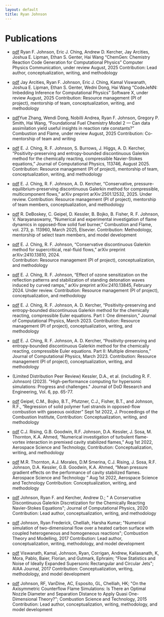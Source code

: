 ```yaml
---
layout: default
title: Ryan Johnson
---
```


# Publications

- [pdf](pdfs/chemgen.pdf) Ryan F. Johnson, Eric J. Ching, Andrew D. Kercher, Jay Arcities, Joshua E. Lipman, Ethan S. Genter, Hai Wang “ChemGen: Chemistry Reaction Code Generation for Computational Physics” Computer Physics Communication, under review August, 2025
Contribution: Lead author, conceptualization, writing, and methodology

- [pdf](pdfs/chemgen.pdf) Jay Arcities, Ryan F. Johnson, Eric J. Ching, Kamal Viswanath, Joshua E. Lipman, Ethan S. Genter, Wedni Dong, Hai Wang “CodeJeNN: Imbedding Inference for Computational Physics” Software X, under review August, 2025
Contribution: Resource management (PI of project), mentorship of team, conceptualization, writing, and methodology

- [pdf](pdfs/dong_ffcm2.pdf)Yue Zhang, Wendi Dong, Nobilli Andrea, Ryan F. Johnson, Gregory P. Smith, Hai Wang,  “Foundational Fuel Chemistry Model 2 — Can data assimilation yield useful insights in reaction rate constants?” Combustion and Flame, under review August, 2025
Contribution: Co-mentorship of team and writing

- [pdf](pdfs/ching_JCP_viscous.pdf) E. J. Ching, R. F. Johnson, S. Burrows, J. Higgs, A. D. Kercher, “Positivity-preserving and entropy-bounded discontinuous Galerkin method for the chemically reacting, compressible Navier-Stokes equations,” Journal of Computational Physics, 113746, August 2025.  
Contribution: Resource management (PI of project), mentorship of team, conceptualization, writing, and methodology

- [pdf](pdfs/ching_JCP_pep.pdf) E. J. Ching, R. F. Johnson, A. D. Kercher, “Conservative, pressure-equilibrium-preserving discontinuous Galerkin method for compressible, multicomponent flows,” arXiv preprint arXiv:2501.12532, 2025.  Under review.
Contribution: Resource management (PI of project), mentorship of team members, conceptualization, and  methodology

- [pdf](pdfs/debo_oppdiff.pdf) R. DeBoskey, C. Geipel, D. Kessler, B. Bojko, B. Fisher, R. F. Johnson, V. Narayanaswamy, “Numerical and experimental investigation of flame dynamics in opposed-flow solid fuel burner,” Combustion and Flame, vol. 273, p. 113960, March 2025, Elsevier.
Contribution: Methodology, mentorship of select team members, and model development

- [pdf](pdfs/ching_INJF_super.pdf) E. J. Ching, R. F. Johnson, “Conservative discontinuous Galerkin method for supercritical, real-fluid flows,” arXiv preprint arXiv:2410.13810, 2024.  
Contribution: Resource management (PI of project), conceptualization, and methodology

- [pdf](pdfs/ching_ODE.pdf) E. J. Ching, R. F. Johnson, “Effect of ozone sensitization on the reflection patterns and stabilization of standing detonation waves induced by curved ramps,” arXiv preprint arXiv:2410.13845, February 2024.  Under review.
Contribution: Resource management (PI of project), conceptualization, and methodology

- [pdf](pdfs/ching_part_1.pdf) E. J. Ching, R. F. Johnson, A. D. Kercher, “Positivity-preserving and entropy-bounded discontinuous Galerkin method for the chemically reacting, compressible Euler equations. Part I: One dimension,” Journal of Computational Physics, March 2023.
Contribution: Resource management (PI of project), conceptualization, writing, and methodology

- [pdf](pdfs/ching_part_2.pdf) E. J. Ching, R. F. Johnson, A. D. Kercher, “Positivity-preserving and entropy-bounded discontinuous Galerkin method for the chemically reacting, compressible Euler equations. Part II: Multiple dimensions,” Journal of Computational Physics, March 2023.
Contribution: Resource management (PI of project), conceptualization, writing, and methodology

- (Limited Distribution Peer Review) Kessler, D.A., et al. (including R. F. Johnson) (2023). "High-performance computing for hypersonic simulations: Progress and challenges." Journal of DoD Research and Engineering, Vol. 6, pp. 65-77.

- [pdf](pdfs/geipel_proci.pdf) Geipel, C.M., Bojko, B.T., Pfutzner, C.J., Fisher, B.T., and Johnson, R.F., “Regression of solid polymer fuel strands in opposed-flow combustion with gaseous oxidizer” Sept 1st 2022,  J. Proceedings of the Combustion Institute, 
Contribution: Conceptualization, writing, and methodology

- [pdf](pdfs/rising_flame_vortex.pdf) C.J. Rising, G.B. Goodwin, R.F. Johnson, D.A. Kessler, J. Sosa, M. Thornton, K.A. Ahmed, “Numerical investigation of turbulent flame-vortex interaction in premixed cavity stabilized flames,” Aug 1st 2022, Aerospace Science and Technology, 
Contribution: Conceptualization, writing, and methodology

- [pdf](pdfs/morales_pressure_gradient.pdf) M.R. Thornton, A.J. Morales, D.M Smerina, C.J. Rising, J. Sosa, R.F. Johnson, D.A. Kessler, G.B. Goodwin, K.A. Ahmed, “Mean pressure gradient effects on the performance of cavity stabilized flames. Aerospace Science and Technology ” Aug 1st 2022, Aerospace Science and Technology
Contribution: Conceptualization, writing, and methodology

- [pdf](pdfs/joh_fully_conservative.pdf) Johnson, Ryan F. and Kercher, Andrew D.; " A Conservative Discontinuous Galerkin Discretization for the Chemically Reacting Navier-Stokes Equations"; Journal of Computational Physics, 2020 
Contribution: Lead author, conceptualization, writing, and methodology

- [pdf](pdfs/joh_flat_plate.pdf) Johnson, Ryan Frederick, Chelliah, Harsha Kumar; "Numerical simulation of two-dimensional flow over a heated carbon surface with coupled heterogeneous and homogeneous reactions"; Combustion Theory and Modelling, 2017 
Contribution: Lead author, conceptualization, writing, methodology, and model development

- [pdf](pdfs/viswanath_nozzle.pdf) Viswanath, Kamal, Johnson, Ryan, Corrigan, Andrew, Kailasanath, K, Mora, Pablo, Baier, Florian, and Gutmark, Ephraim; "Flow Statistics and Noise of Ideally Expanded Supersonic Rectangular and Circular Jets"; AIAA Journal, 2017
Contribution: Conceptualization, writing, methodology, and model development
 
- [pdf](pdfs/Joh_CF.pdf) Johnson, RF, VanDine, AC, Esposito, GL, Chelliah, HK; "On the Axisymmetric Counterflow Flame Simulations: Is There an Optimal Nozzle Diameter and Separation Distance to Apply Quasi One-Dimensional Theory?"; Combustion Science and Technology, 2015 
Contribution: Lead author, conceptualization, writing, methodology, and model development

